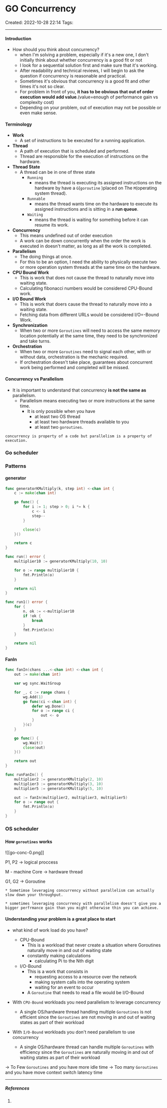 # GO Concurrency
Created: 2022-10-28 22:14
Tags: 
____
#### Introduction


* How should you think about concurrency?
	* when I'm solving a problem, especially if it's a new one, I don't initially think about whether concurrency is a good fit or not
	* I look for a sequential  solution first and make sure that it's working.
	* After readability and technical reviews, I will begin to ask the question if concurrency is reasonable and practical.
	* Sometimes it's obvious that concurrency is a good fit and other times it's not so clear.
	* For problem in front of you, __it has to be obvious that out of order execution would add value__.(value=enough of performance gain vs complexity cost)
	* Depending on your problem, out of execution may not be possible or even make sense.

#### Terminology
* __Work__
	* A set of instructions to be executed for a running application.
* __Thread__
	* A path of execution that is scheduled and performed.
	* Thread are responsible for the execution of instructions on the hardware.
* __Thread State__
	* A thread can be in one of three state
		* `Running`
			* means the thread is executing its assigned instructions on the hardware by have a `G`(`goroutine` )placed on The `M`(operating system thread).
		* `Runnable`
			* means the thread wants time on the hardware to execute its assigned instructions and is sitting in a __run queue__.
		* `Waiting`
			*  means the thread is waiting for something before it can resume its work.
* __Concurrency__
	* This means undefined out of order execution
	*  A work can be down concurrently when the order the work is executed in doesn't matter, as long as all the work is completed.
* __Parallelism__
	* The doing things at once. 
	* For this to be an option, I need the  ability to physically execute two or more operation system threads at the same time on the hardware.
* __CPU Bound Work__
	* This is work that does not cause the thread to naturally move into waiting state.
	* Calculating fibonacci numbers would be considered CPU-Bound work.
* __I/O Bound Work__
	* This is work that doers cause the thread to naturally move into a waiting state.
	* Fetching data from different URLs would be considered I/O=-Bound Work.
* __Synchronization__
	* When two or more `Goroutines` will need to access the same memory location potentially at the same time, they need to be synchronized and take turns.
* __Orchestration__
	* When two or more `Goroutines` need to signal each other, with or without data, orchestration is the mechanic required.
	* If orchestration doesn't take place, guarantees about concurrent work being performed and completed will be missed.

#### Concurrency vs Parallelism
* It is important to understand that concurrency __is not the same as__ parallelism.
	* Parallelism means executing two or more instructions at the same time.
		* It is only possible when you have 
			* at least two OS thread 
			* at least two hardware threads available to you 
			* at least two `goroutines`.


```ad-quote
concurrency is property of a code but parallelism is a property of execution.
```


### Go scheduler


### Patterns

#### generator

```go
func generatorKMultiply(k, step int) <-chan int {
	c := make(chan int)

	go func() {
		for i := 1; step > 0; i *= k {
			c <- i
			step--
		}

		close(c)
	}()

	return c
}

func run() error {
	multiplier10 := generatorKMultiply(10, 10)

	for o := range multiplier10 {
		fmt.Println(o)
	}

	return nil 
}

func run1() error {
	for {
		n, ok := <-multiplier10
		if !ok {
	 		break
	 	}
	 	fmt.Println(n)
	}

	return nil 
}
```

#### FanIn

```go
func fanIn(chans ...<-chan int) <-chan int {
	out := make(chan int)

	var wg sync.WaitGroup

	for _, c := range chans {
		wg.Add(1)
		go func(ci <-chan int) {
			defer wg.Done()
			for o := range ci {
				out <- o
			}
		}(c)
	}

	go func() {
		wg.Wait()
		close(out)
	}()

	return out
}

func runFanIn() {
	multiplier2 := generatorKMultiply(2, 10)
	multiplier3 := generatorKMultiply(3, 10)
	multiplier5 := generatorKMultiply(5, 10)

	out := fanIn(multiplier2, multiplier3, multiplier5)
	for o := range out {
		fmt.Println(o)
	}
}


```

### OS scheduler
###



#### How `goroutines` works 

![[go-conc-0.png]]

P1, P2 -> logical proccess

M - machine
Core -> hardware thread

G1, G2 -> Goroutine

```ad-warning
* Sometimse leveraging concurrency without parallelism can actually slow down your throughput.

* sometimes leveraging concurrency with parallelism doesn't give you a bigger perfrmance gain than you might otherwise thin you can achieve.

```

#### Understanding your problem is a great place to start
* what kind of work load do you have?
	* CPU-Bound
		* This is a workload that never create a situation where Goroutines naturally move in and out of waiting state
		* constantly making calculations
			* calculating Pi to the Nth digit
	* I/O-Bound
		* This is a work that consists in 
			* requesting access to a resource over the network
			* making system calls into the operating system
			* waiting for an event to occur
		* A `Goroutine` that needs to read a file would be I/O-Bound

* With  `CPU-Bound` workloads you need parallelism to leverage concurrency
	* A single OS/hardware thread handling multiple `Goroutines` is not efficient since the `Goroutines` are not moving in and out of waiting states as part of their workload
* With `I/O-Bound` workloads you don't need parallelism to use concurrency 
	* A single OS/hardware thread can handle multiple `Goroutines` with efficiency since the `Goroutines` are naturally moving in and out of waiting states as part of their workload

-> To Few `Goroutines` and you have more idle time
-> Too many `Goroutines` and you have  move context switch latency time

_____
##### References
1.

